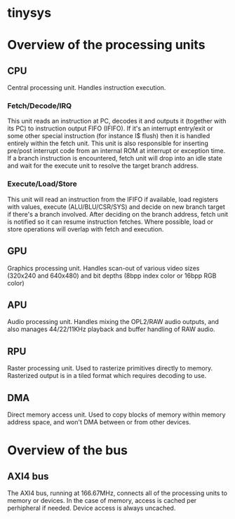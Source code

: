 # tinysys

# Overview of the processing units

## CPU
Central processing unit. Handles instruction execution.

### Fetch/Decode/IRQ
This unit reads an instruction at PC, decodes it and outputs it (together with its PC) to instruction output FIFO (IFIFO). If it's an interrupt entry/exit or some other special instruction (for instance I$ flush) then it is handled entirely within the fetch unit. This unit is also responsible for inserting pre/post interrupt code from an internal ROM at interrupt or exception time. If a branch instruction is encountered, fetch unit will drop into an idle state and wait for the execute unit to resolve the target branch address.

### Execute/Load/Store
This unit will read an instruction from the IFIFO if available, load registers with values, execute (ALU/BLU/CSR/SYS) and decide on new branch target if there's a branch involved. After deciding on the branch address, fetch unit is notified so it can resume instruction fetches. Where possible, load or store operations will overlap with fetch and execution.

## GPU
Graphics processing unit. Handles scan-out of various video sizes (320x240 and 640x480) and bit depths (8bpp index color or 16bpp RGB color)

## APU
Audio processing unit. Handles mixing the OPL2/RAW audio outputs, and also manages 44/22/11KHz playback and buffer handling of RAW audio.

## RPU
Raster processing unit. Used to rasterize primitives directly to memory. Rasterized output is in a tiled format which requires decoding to use.

## DMA
Direct memory access unit. Used to copy blocks of memory within memory address space, and won't DMA between or from other devices.

# Overview of the bus

## AXI4 bus
The AXI4 bus, running at 166.67MHz, connects all of the processing units to memory or devices. In the case of memory, access is cached per perhipheral if needed. Device access is always uncached.